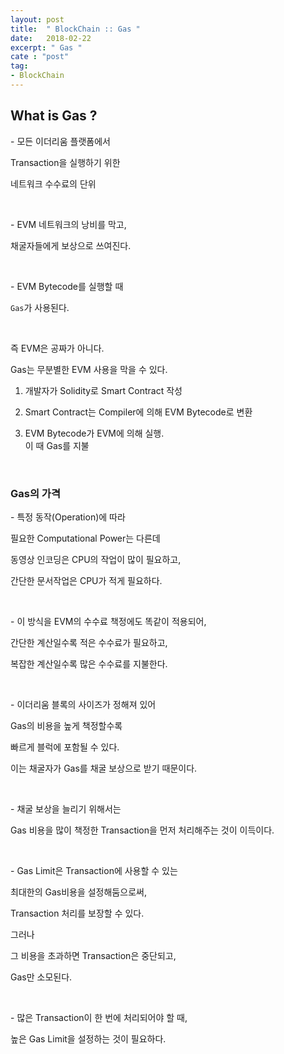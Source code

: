 ```yaml
---
layout: post
title:  " BlockChain :: Gas "
date:   2018-02-22
excerpt: " Gas "
cate : "post"
tag:
- BlockChain
---
```


## What is Gas ?

\- 모든 이더리움 플랫폼에서

Transaction을 실행하기 위한

네트워크 수수료의 단위

<br>

\- EVM 네트워크의 낭비를 막고, 

채굴자들에게 보상으로 쓰여진다.

<br>

\- EVM Bytecode를 실행할 때

`Gas`가 사용된다.

<br>

즉 EVM은 공짜가 아니다.

Gas는 무분별한 EVM 사용을 막을 수 있다.

1. 개발자가 Solidity로 Smart Contract 작성

2. Smart Contract는 Compiler에 의해 EVM Bytecode로 변환

3. EVM Bytecode가 EVM에 의해 실행. <br> 이 때 Gas를 지불


<br>

### Gas의 가격

\- 특정 동작(Operation)에 따라 

필요한 Computational Power는 다른데

동영상 인코딩은 CPU의 작업이 많이 필요하고,

간단한 문서작업은 CPU가 적게 필요하다.

<br>

\- 이 방식을 EVM의 수수료 책정에도 똑같이 적용되어,

간단한 계산일수록 적은 수수료가 필요하고,

복잡한 계산일수록 많은 수수료를 지불한다.

<br>

\- 이더리움 블록의 사이즈가 정해져 있어

Gas의 비용을 높게 책정할수록 

빠르게 블럭에 포함될 수 있다.

이는 채굴자가 Gas를 채굴 보상으로 받기 때문이다.

<br>

\- 채굴 보상을 늘리기 위해서는

Gas 비용을 많이 책정한 Transaction을 먼저 처리해주는 것이 이득이다.

<br>

\- Gas Limit은 Transaction에 사용할 수 있는

최대한의 Gas비용을 설정해둠으로써,

Transaction 처리를 보장할 수 있다.

그러나

그 비용을 초과하면 Transaction은 중단되고,

Gas만 소모된다.

<br>

\- 많은 Transaction이 한 번에 처리되어야 할 때,

높은 Gas Limit을 설정하는 것이 필요하다.



